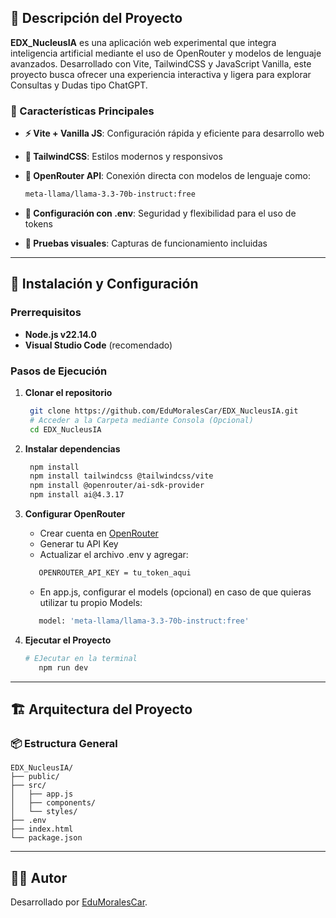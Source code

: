 ## 📖 Descripción del Proyecto

**EDX_NucleusIA** es una aplicación web experimental que integra inteligencia artificial mediante el uso de OpenRouter y modelos de lenguaje avanzados. Desarrollado con Vite, TailwindCSS y JavaScript Vanilla, este proyecto busca ofrecer una experiencia interactiva y ligera para explorar Consultas y Dudas tipo ChatGPT.


### 🎯 Características Principales

- **⚡ Vite + Vanilla JS**: Configuración rápida y eficiente para desarrollo web
- **🎨 TailwindCSS**: Estilos modernos y responsivos
- **🧠 OpenRouter API**: Conexión directa con modelos de lenguaje como:
  
    ```bash
    meta-llama/llama-3.3-70b-instruct:free
    ```
- **🔐 Configuración con .env**: Seguridad y flexibilidad para el uso de tokens
- **🧪 Pruebas visuales**: Capturas de funcionamiento incluidas

---

## 🚀 Instalación y Configuración

### Prerrequisitos

- **Node.js v22.14.0** 
- **Visual Studio Code** (recomendado)

### Pasos de Ejecución

1. **Clonar el repositorio**

   ```bash
    git clone https://github.com/EduMoralesCar/EDX_NucleusIA.git
    # Acceder a la Carpeta mediante Consola (Opcional)
    cd EDX_NucleusIA

   ```

2. **Instalar dependencias**
   ```bash
    npm install
    npm install tailwindcss @tailwindcss/vite
    npm install @openrouter/ai-sdk-provider
    npm install ai@4.3.17
   ```

3. **Configurar OpenRouter**
   - Crear cuenta en [OpenRouter](https://openrouter.ai/)
   - Generar tu API Key
   - Actualizar el archivo .env y agregar:

   ```bash
      OPENROUTER_API_KEY = tu_token_aqui
   ```
   - En app.js, configurar el models (opcional) en caso de que quieras utilizar tu propio Models:
   
   ```bash
      model: 'meta-llama/llama-3.3-70b-instruct:free'
   ```

4. **Ejecutar el Proyecto**
   ```bash
   # EJecutar en la terminal
      npm run dev
   ```

---

## 🏗️ Arquitectura del Proyecto

### 📦 Estructura General
```
EDX_NucleusIA/
├── public/
├── src/
│   ├── app.js
│   ├── components/
│   └── styles/
├── .env
├── index.html
└── package.json

```

---
## 👨‍💻 Autor

Desarrollado por [EduMoralesCar](https://github.com/EduMoralesCar).
